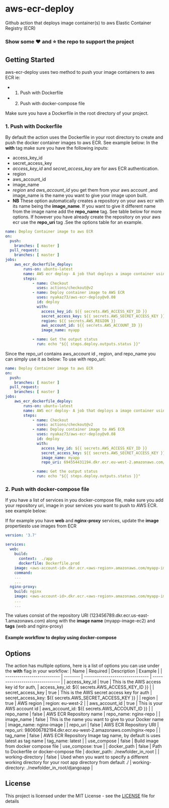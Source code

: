 # aws-ecr-deploy
Github action that deploys image container(s) to aws Elastic Container Registry (ECR)

### Show some :heart: and :star: the repo to support the project

## Getting Started
aws-ecr-deploy uses two method to push your image containers to aws ECR ie:
* 1. Push with Dockerfile
* 2. Push with docker-compose file


Make sure you have a Dockerfile in the root directory of your project.

### 1. Push with Dockerfile
By default the action uses the Dockerfile in your root directory to create and push the docker container images to aws ECR. See example below:
In the **with** tag make sure you have the following inputs:
* access_key_id
* secret_access_key 
* *access_key_id* and *secret_access_key* are for aws ECR authentication.
* region
* aws_account_id
* image_name
* *region* and *aws_account_id* you get them from your aws account  ,and image_name is the name you want to give your image upon built.
* **NB** These option automatically creates a repository on your aws ecr with its name being the **image_name**. If you want to give it different name from the image name add the **repo_name** tag. See table below for more options.
If however you have already create the repository on your aws ecr use the **repo_uri** tag .See the options table for an example.
```yml
name: Deploy Container image to aws ECR
on:
  push:
    branches: [ master ]
  pull_request:
    branches: [ master ]
jobs: 
    aws_ecr_dockerfile_deploy:
        runs-on: ubuntu-latest
        name: AWS ecr deploy- A job that deploys a image container using a aws_ecr_dockerfile_deploy
        steps:
            - name: Checkout
              uses: actions/checkout@v2
            - name: Deploy container image to AWS ECR
              uses: nyakaz73/aws-ecr-deploy@v0.08
              id: deploy 
              with:
                access_key_id: ${{ secrets.AWS_ACCESS_KEY_ID }}
                secret_access_key: ${{ secrets.AWS_SECRET_ACCESS_KEY }}
                region: ${{ secrets.AWS_REGION }}
                aws_account_id: ${{ secrets.AWS_ACCOUNT_ID }}
                image_name: myapp

            - name: Get the output status
              run: echo "${{ steps.deploy.outputs.status }}"

```
Since the repo_url contains aws_account id , region, and repo_name you can simply use it as below:
To use with repo_uri:
```yml
name: Deploy Container image to aws ECR
on:
  push:
    branches: [ master ]
  pull_request:
    branches: [ master ]
jobs: 
    aws_ecr_dockerfile_deploy:
        runs-on: ubuntu-latest
        name: AWS ecr deploy- A job that deploys a image container using a aws_ecr_dockerfile_deploy
        steps:
            - name: Checkout
              uses: actions/checkout@v2
            - name: Deploy container image to AWS ECR
              uses: nyakaz73/aws-ecr-deploy@v0.08
              id: deploy 
              with:
                access_key_id: ${{ secrets.AWS_ACCESS_KEY_ID }}
                secret_access_key: ${{ secrets.AWS_SECRET_ACCESS_KEY }}
                image_name: myapp
                repo_uri: 694554431194.dkr.ecr.eu-west-2.amazonaws.com/myapp

            - name: Get the output status
              run: echo "${{ steps.deploy.outputs.status }}"

```

### 2. Push with docker-compose file
If you have a list of services in you docker-compose file, make sure you add your repository uri, image in your services you want to push to AWS ECR. see example below:

If for example you have **web** and **nginx-proxy** services, update the **image**  propertiesto use images from ECR

```yml
version: '3.7'

services:
  web:
    build:
      context:  ./app
      dockerfile: Dockerfile.prod
    image: <aws-account-id>.dkr.ecr.<aws-region>.amazonaws.com/myapp-image-ec2:web
    command: 
    ...
    ...
  nginx-proxy:
    build: nginx
    image: <aws-account-id>.dkr.ecr.<aws-region>.amazonaws.com/myapp-image-ec2:nginx-proxy
    ...
    ...
```
The values consist of the repository URI (123456789.dkr.ecr.us-east-1.amazonaws.com) along with the **image name** (myapp-image-ec2) and **tags** (web and nginx-proxy)

#### Example workflow to deploy using docker-compose

## Options
The action has multiple options, here is a list of options you can use  under the **with** flag in your workflow:
| Name                        | Required  | Description                      | Example                          |
| --------------------------- | --------  | -------------------------------- | -------------------------------- |
|  access_key_id            |  true     | This is the AWS access key id for auth, | access_key_id:  ${{ secrets.AWS_ACCESS_KEY_ID }} |
|  secret_access_key             |  true     | This is the AWS secret access key for auth  | secret_access_key: ${{ secrets.AWS_SECRET_ACCESS_KEY }} |
|  region       |  true     | AWS region | region: eu-west-2 |
|  aws_account_id                    |  true    | This is your AWS account id | aws_account_id: ${{ secrets.AWS_ACCOUNT_ID }} |
|  repo_name                 |  false    | AWS ECR Repository name | repo_name:  nginx-repo |
|  image_name         |  false    | This is the name you want to give to your Docker name | image_name: nginx-image |
|  repo_uri     |  false    | AWS ECR Repository URI | repo_uri: 980606782194.dkr.ecr.eu-west-2.amazonaws.com/nginx-repo |
|  tag_name                 |  false    | AWS ECR Repository Image tag name, by default is uses latest as tag name | tag_name: latest |
|  use_compose                 |  false    | Build image from docker compose file | use_compose: true |
|  docker_path                 |  false    | Path to Dockerfile or docker-compose file | docker_path: ./newfolder_in_root |
|  working-directory          |  false    | Used when you want to specify a different working directory for your root app directory from default ./ | working-directory: ./newfolder_in_root/djangoapp |


## License

This project is licensed under the MIT License - see the [LICENSE](https://github.com/nyakaz73/aws-ecr-deploy/blob/master/LICENSE) file for details